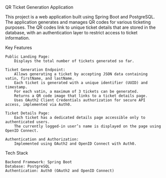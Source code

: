 QR Ticket Generation Application

This project is a web application built using Spring Boot and PostgreSQL. The application generates and manages QR codes for various ticketing purposes. The QR codes link to unique ticket details that are stored in the database, with an authentication layer to restrict access to ticket information.

Key Features

    Public Landing Page:
        Displays the total number of tickets generated so far.

    Ticket Generation Endpoint:
        Allows generating a ticket by accepting JSON data containing vatin, firstName, and lastName.
        Each ticket is generated with a unique identifier (UUID) and timestamp.
        For each vatin, a maximum of 3 tickets can be generated.
        Returns a QR code image that links to a ticket details page.
        Uses OAuth2 Client Credentials authorization for secure API access, implemented via Auth0.

    Ticket Details Page:
        Each ticket has a dedicated details page accessible only to authenticated users.
        The currently logged-in user’s name is displayed on the page using OpenID Connect.

    Authentication and Authorization:
        Implemented using OAuth2 and OpenID Connect with Auth0.

Tech Stack

    Backend Framework: Spring Boot
    Database: PostgreSQL
    Authentication: Auth0 (OAuth2 and OpenID Connect)
